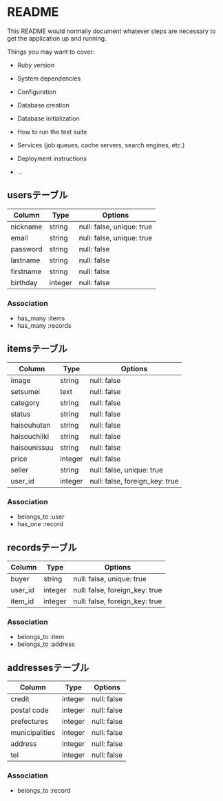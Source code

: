 # README

This README would normally document whatever steps are necessary to get the
application up and running.

Things you may want to cover:

* Ruby version

* System dependencies

* Configuration

* Database creation

* Database initialization

* How to run the test suite

* Services (job queues, cache servers, search engines, etc.)

* Deployment instructions

* ...

## usersテーブル

|Column|Type|Options|
|------|----|-------|
|nickname|string|null: false, unique: true|
|email|string|null: false, unique: true|
|password|string|null: false|
|lastname|string|null: false|
|firstname|string|null: false|
|birthday|integer|null: false|

### Association
- has_many :items
- has_many :records

## itemsテーブル

|Column|Type|Options|
|------|----|-------|
|image|string|null: false|
|setsumei|text|null: false|
|category|string|null: false|
|status|string|null: false|
|haisouhutan|string|null: false|
|haisouchiiki|string|null: false|
|haisounissuu|string|null: false|
|price|integer|null: false|
|seller|string|null: false, unique: true|
|user_id|integer|null: false, foreign_key: true|

### Association
- belongs_to :user
- has_one :record

## recordsテーブル

|Column|Type|Options|
|------|----|-------|
|buyer|string|null: false, unique: true|
|user_id|integer|null: false, foreign_key: true|
|item_id|integer|null: false, foreign_key: true|

### Association
- belongs_to :item
- belongs_to :address

## addressesテーブル

|Column|Type|Options|
|------|----|-------|
|credit|integer|null: false|
|postal code|integer|null: false|
|prefectures|integer|null: false|
|municipalities|integer|null: false|
|address|integer|null: false|
|tel|integer|null: false|

### Association
- belongs_to :record